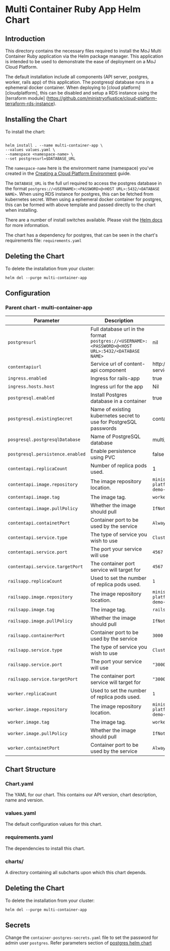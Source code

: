 # Multi Container Ruby App Helm Chart
## Introduction
This directory contains the necessary files required to install the MoJ Multi Container Ruby application via the Helm package manager. This application is intended to be used to demonstrate the ease of deployment on a MoJ Cloud Platform. 

The default installation include all components (API server, postgres, worker, rails app) of this application. The postgresql database runs in a ephemeral docker container. When deploying to [cloud platform][cloudplatform], this can be  disabled and setup a RDS instance using the [terraform module] (https://github.com/ministryofjustice/cloud-platform-terraform-rds-instance).

## Installing the Chart
To install the chart:
```

helm install . --name multi-container-app \
--values values.yaml \
--namespace <namespace-name> \
--set postgresurl=$DATABASE_URL

```

The ```namespace-name``` here is the environment name (namespace) you've created in the [Creating a Cloud Platform Environment](https://ministryofjustice.github.io/cloud-platform-user-docs/cloud-platform/env-create/#creating-a-cloud-platform-environment) guide.

The ```DATABASE_URL``` is the full url required to access the postgres database in the format ```postgres://<USERNAME>:<PASSWORD>@<HOST URL>:5432/<DATABASE NAME>```. When using RDS instance for postgres, this can be fetched from kubernetes secret. When using a ephemeral docker container for postgres, this can be formed with above template and passed directly to the chart when installing. 

There are a number of install switches available. Please visit the [Helm docs](https://docs.helm.sh/helm/#helm-install) for more information. 

The chart has a dependency for postgres, that can be seen in the chart's requirements file: `requirements.yaml`

## Deleting the Chart
To delete the installation from your cluster:
```
helm del --purge multi-container-app
```
## Configuration
### Parent chart - multi-container-app

| Parameter  | Description     | Default |
| ---------- | --------------- | ------- |
| `postgresurl` | Full database url in the format `postgres://<USERNAME>:<PASSWORD>@<HOST URL>:5432/<DATABASE NAME>` | nil |
| `contentapiurl` | Service url of content-api component | http://content-api-service:4567/image_url.json |
| `ingress.enabled` | Ingress for rails-app | true |
| `ingress.hosts.host` | Ingress url for the app | Nil |
| `postgresql.enabled` | Install Postgres database in a container  | true |
| `postgresql.existingSecret` | Name of existing kubernetes secret to use for PostgreSQL passwords | container-postgres-secrets |
| `posgresql.postgresqlDatabase` | Name of PostgreSQL database | multi_container_demo_app |
| `postgresql.persistence.enabled` | Enable persistence using PVC | false |
| `contentapi.replicaCount` | Number of replica pods used. | 1 |
| `contentapi.image.repository` | The image repository location. | `ministryofjustice/cloud-platform-multi-container-demo-app`|
| `contentapi.image.tag` | The image tag. | `worker-1.4` |
| `contentapi.image.pullPolicy` | Whether the image should pull | `IfNotPresent` |
| `contentapi.containetPort` | Container port to be used by the service  | `Always` |
| `contentapi.service.type` | The type of service you wish to use | `ClusterIP` |
| `contentapi.service.port` | The port your service will use | `4567` |
| `contentapi.service.targetPort` | The container port service will target for | `4567` |
| `railsapp.replicaCount` | Used to set the number of replica pods used. | `1` |
| `railsapp.image.repository` | The image repository location. | `ministryofjustice/cloud-platform-multi-container-demo-app`|
| `railsapp.image.tag` | The image tag. | `rails-app-1.4` |
| `railsapp.image.pullPolicy` | Whether the image should pull | `IfNotPresent` |
| `railsapp.containerPort` | Container port to be used by the service  | `3000` |
| `railsapp.service.type` | The type of service you wish to use | `ClusterIP` |
| `railsapp.service.port` | The port your service will use | `"3000"` |
| `railsapp.service.targetPort` | The container port service will target for | `"3000"` |
| `worker.replicaCount` | Used to set the number of replica pods used. | `1` |
| `worker.image.repository` | The image repository location. | `ministryofjustice/cloud-platform-multi-container-demo-app`|
| `worker.image.tag` | The image tag. | `worker-1.4` |
| `worker.image.pullPolicy` | Whether the image should pull | `IfNotPresent` |
| `worker.containetPort` | Container port to be used by the service  | `Always` |

## Chart Structure
### Chart.yaml
The YAML for our chart. This contains our API version, chart description, name and version. 

### values.yaml
The default configuration values for this chart.

### requirements.yaml
The dependencies to install this chart.

### charts/
A directory containing all subcharts upon which this chart depends.


## Deleting the Chart
To delete the installation from your cluster:
```
helm del --purge multi-container-app
```

## Secrets
Change the `container-postgres-secrets.yaml` file to set the password for admin user `postgres`. Refer parameters section of [postgres helm chart](https://github.com/helm/charts/tree/master/stable/postgresql) 

